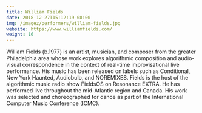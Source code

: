 ```yaml
---
title: William Fields
date: 2018-12-27T15:12:19-08:00
img: /imagez/performers/william-fields.jpg
website: https://www.williamfields.com/
weight: 16
---
```


William Fields (b.1977) is an artist, musician, and composer from the greater Philadelphia area whose work explores algorithmic composition and audio-visual correspondence in the context of real-time improvisational live performance. His music has been released on labels such as Conditional, New York Haunted, Audiobulb, and NOREMIXES. Fields is the host of the algorithmic music radio show FieldsOS on Resonance EXTRA. He has performed live throughout the mid-Atlantic region and Canada. His work was selected and choreographed for dance as part of the International Computer Music Conference (ICMC).
